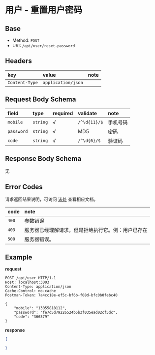 # 用户 - 重置用户密码

## Base

* Method: `POST`
* URI: `/api/user/reset-password`

## Headers

key            | value              | note
:------------- | :----------------- | :----
`Content-Type` | `application/json` |

## Request Body Schema

field      | type     | required | validate            | note
:--------- | :------- | :------- | :------------------ | :-------
`mobile`   | `string` | √        | `/^\d{11}/$`        | 手机号码
`password` | `string` | √        | MD5                 | 密码
`code`     | `string` | √        | `/^\d{6}/$`         | 验证码

## Response Body Schema

无

## Error Codes

请求返回结果说明，可访问 [该处](../../response-format.md) 查看相应文档。

code  | note
:---- | :----------------------
`400` | 参数错误
`403` | 服务器已经理解请求，但是拒绝执行它。例：用户已存在
`500` | 服务器错误。

## Example

**request**

```
POST /api/user HTTP/1.1
Host: localhost:3003
Content-Type: application/json
Cache-Control: no-cache
Postman-Token: 7a4cc18e-ef5c-bf6b-f08d-bfc0b0febc40

{
	"mobile": "13055818112",
	"password": "fe7d5d79226524b5b3f035ead02cf5dc",
	"code": "366379"
}
```

**response**

```json
{

}
```
